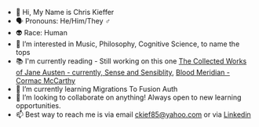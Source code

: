- 👋 Hi, My Name is Chris Kieffer
- 🗣️ Pronouns: He/Him/They ♂️
- 👽 Race: Human
- 👀 I’m interested in Music, Philosophy, Cognitive Science, to name the tops
- 📚 I'm currently reading - Still working on this one [The Collected Works of Jane Austen - currently, Sense and Sensiblity](https://en.wikipedia.org/wiki/Sense_and_Sensibility), [Blood Meridian - Cormac McCarthy](https://en.wikipedia.org/wiki/Blood_Meridian)
- 🌱 I’m currently learning Migrations To Fusion Auth
- 💞️ I’m looking to collaborate on anything! Always open to new learning opportunities.
- 📫 Best way to reach me is via email ckief85@yahoo.com or via [Linkedin](linkedin.com/in/chriskieffer)

<!---
ckief85/ckief85 is a ✨ special ✨ repository because its `README.md` (this file) appears on your GitHub profile.
You can click the Preview link to take a look at your changes.
--->
